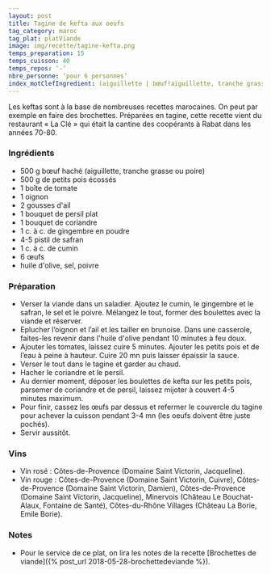 ```yaml
---
layout: post
title: Tagine de kefta aux oeufs
tag_category: maroc
tag_plat: platViande
image: img/recette/tagine-kefta.png
temps_preparation: 15
temps_cuisson: 40
temps_repos: ‘-‘
nbre_personne: ‘pour 6 personnes’
index_motClefIngredient: (aiguillette | bœuf!aiguillette, tranche grasse | bœuf!tranche grasse, poire | bœuf!poire, petit pois, coriandre, tomate, gingembre, safran, cumin, œuf
---
```

Les keftas sont à la base de nombreuses recettes marocaines. On peut par exemple en faire des brochettes. Préparées en tagine, cette recette vient du restaurant « La Clé » qui était la cantine des coopérants à Rabat dans les années 70-80.

### Ingrédients
* 500 g bœuf haché (aiguillette, tranche grasse ou poire)
* 500 g de petits pois écossés
* 1 boîte de tomate
* 1 oignon
* 2 gousses d'ail
* 1 bouquet de persil plat
* 1 bouquet de coriandre
* 1 c. à c. de gingembre en poudre
* 4-5 pistil de safran
* 1 c. à c. de cumin
* 6 œufs
* huile d'olive, sel, poivre

### Préparation
* Verser la viande dans un saladier. Ajoutez le cumin, le gingembre et le safran, le sel et le poivre. Mélangez le tout, former des boulettes avec la viande et réserver.
* Eplucher l’oignon et l’ail et les tailler en brunoise. Dans une casserole, faites-les revenir dans l'huile d'olive pendant 10 minutes à feu doux.
* Ajouter les tomates, laissez cuire 5 minutes. Ajouter les petits pois et de l’eau à peine à hauteur. Cuire 20 mn puis laisser épaissir la sauce.
* Verser le tout dans le tagine et garder au chaud.
* Hacher le coriandre et le persil.
* Au dernier moment, déposer les boulettes de kefta sur les petits pois, parsemer de coriandre et de persil, laissez mijoter à couvert 4-5 minutes maximum.
* Pour finir, cassez les œufs par dessus et refermer le couvercle du tagine pour achever la cuisson pendant 3-4 mn (les oeufs doivent être juste pochés).
* Servir aussitôt.

### Vins
* Vin rosé : Côtes-de-Provence (Domaine Saint Victorin, Jacqueline).
* Vin rouge : Côtes-de-Provence (Domaine Saint Victorin, Cuivre), Côtes-de-Provence (Domaine Saint Victorin, Damien), Côtes-de-Provence (Domaine Saint Victorin, Jacqueline), Minervois (Château Le Bouchat-Alaux, Fontaine de Santé), Côtes-du-Rhône Villages (Château La Borie, Emile Borie).

### Notes
* Pour le service de ce plat, on lira les notes de la recette [Brochettes de viande]({% post_url 2018-05-28-brochettedeviande %}).

